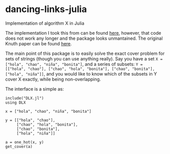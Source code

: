 # dancing-links-julia
Implementation of algorithm X in Julia

The implementation I took this from can be found [here](https://github.com/apribadi/dancing-links-julia), however, that code does not work any longer and the package looks unmantained. The original Knuth paper can be found [here](https://www.ocf.berkeley.edu/~jchu/publicportal/sudoku/0011047.pdf).

The main point of this package is to easily solve the exact cover problem for sets of strings (though you can use anything really). Say you have a set `X = ["hola", "chao", "niña", "bonita"]`, and a series of subsets: `Y = [["hola", "chao"], ["chao", "hola", "bonita"], ["chao", "bonita"], ["hola", "niña"]]`, and you would like to know which of the subsets in Y cover X exactly, while being non-overlapping.

The interface is a simple as:

```
include("DLX.jl")
using DLX

x = ["hola", "chao", "niña", "bonita"]

y = [["hola", "chao"],
     ["chao", "hola", "bonita"],
     ["chao", "bonita"],
     ["hola", "niña"]]

a = one_hot(x, y)
get_cover(a)
```


